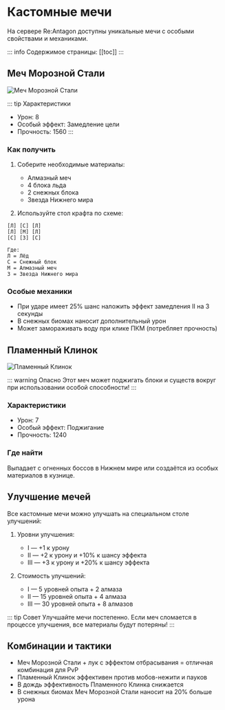 # Кастомные мечи

На сервере Re:Antagon доступны уникальные мечи с особыми свойствами и механиками.

::: info Содержимое страницы:
[[toc]]
:::

## Меч Морозной Стали

![Меч Морозной Стали](/images/items/frost-sword.png)

::: tip Характеристики
- Урон: 8
- Особый эффект: Замедление цели
- Прочность: 1560
:::

### Как получить

1. Соберите необходимые материалы:
   - Алмазный меч
   - 4 блока льда
   - 2 снежных блока
   - Звезда Нижнего мира

2. Используйте стол крафта по схеме:
```
[Л] [С] [Л]
[Л] [М] [Л]
[С] [З] [С]

Где: 
Л = Лёд
С = Снежный блок
М = Алмазный меч
З = Звезда Нижнего мира
```

### Особые механики

- При ударе имеет 25% шанс наложить эффект замедления II на 3 секунды
- В снежных биомах наносит дополнительный урон
- Может замораживать воду при клике ПКМ (потребляет прочность)

## Пламенный Клинок

![Пламенный Клинок](/images/items/flame-sword.png)

::: warning Опасно
Этот меч может поджигать блоки и существ вокруг при использовании особой способности!
:::

### Характеристики
- Урон: 7
- Особый эффект: Поджигание
- Прочность: 1240

### Где найти
Выпадает с огненных боссов в Нижнем мире или создаётся из особых материалов в кузнице.

## Улучшение мечей

Все кастомные мечи можно улучшать на специальном столе улучшений:

1. Уровни улучшения:
   - I — +1 к урону
   - II — +2 к урону и +10% к шансу эффекта
   - III — +3 к урону и +20% к шансу эффекта

2. Стоимость улучшений:
   - I — 5 уровней опыта + 2 алмаза
   - II — 15 уровней опыта + 4 алмаза
   - III — 30 уровней опыта + 8 алмазов

::: tip Совет
Улучшайте мечи постепенно. Если меч сломается в процессе улучшения, все материалы будут потеряны!
:::

## Комбинации и тактики

- Меч Морозной Стали + лук с эффектом отбрасывания = отличная комбинация для PvP
- Пламенный Клинок эффективен против мобов-нежити и пауков
- В дождь эффективность Пламенного Клинка снижается
- В снежных биомах Меч Морозной Стали наносит на 20% больше урона
